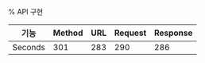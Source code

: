 % API 구현

| 기능    | Method | URL | Request | Response |
| ------- | ------ | --- | ------- | -------- |
| Seconds | 301    | 283 | 290     | 286      |
